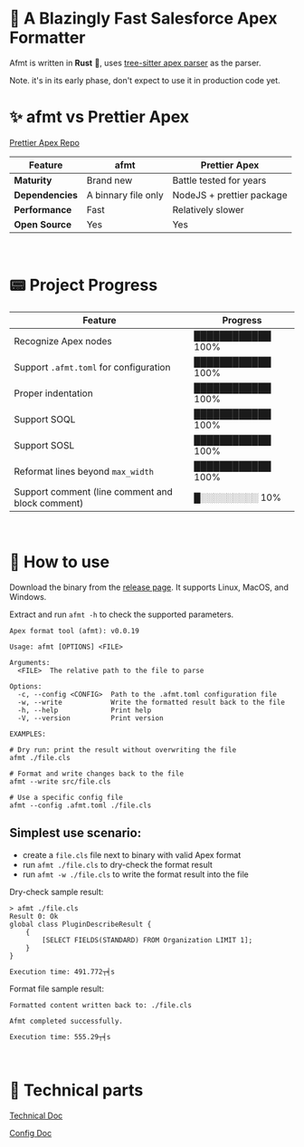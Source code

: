 # 🚀 A Blazingly Fast Salesforce Apex Formatter

Afmt is written in **Rust** 🦀, uses [tree-sitter apex parser](https://github.com/aheber/tree-sitter-sfapex) as the parser.

Note. it's in its early phase, don't expect to use it in production code yet.

# ✨ afmt vs Prettier Apex

[Prettier Apex Repo](https://github.com/dangmai/prettier-plugin-apex)

| Feature                   | afmt                                      | Prettier Apex                             |
|---------------------------|-------------------------------------------|-------------------------------------------|
| **Maturity**              | Brand new | Battle tested for years|
| **Dependencies**       |A binnary file only| NodeJS + prettier package|
| **Performance**            |Fast |Relatively slower|
| **Open Source**           | Yes| Yes|

<br>

# 📟 Project Progress

| Feature                                         | Progress       |
| ----------------------------------------------- | -------------- |
| Recognize Apex nodes                            | ████████████ 100%  |
| Support `.afmt.toml` for configuration          | ████████████ 100%         |
| Proper indentation                              | ████████████ 100%  |
| Support SOQL                                    | ████████████ 100%  |
| Support SOSL                                    | ████████████ 100%  |
| Reformat lines beyond `max_width`               | ████████████ 100%  |
| Support comment (line comment and block comment)| █░░░░░░░░░ 10%  |

<br>

# 🔧 How to use

Download the binary from the [release page](https://github.com/xixiaofinland/afmt/releases). It
supports Linux, MacOS, and Windows.

Extract and run `afmt -h` to check the supported parameters.

```
Apex format tool (afmt): v0.0.19

Usage: afmt [OPTIONS] <FILE>

Arguments:
  <FILE>  The relative path to the file to parse

Options:
  -c, --config <CONFIG>  Path to the .afmt.toml configuration file
  -w, --write            Write the formatted result back to the file
  -h, --help             Print help
  -V, --version          Print version

EXAMPLES:

# Dry run: print the result without overwriting the file
afmt ./file.cls

# Format and write changes back to the file
afmt --write src/file.cls

# Use a specific config file
afmt --config .afmt.toml ./file.cls
```

## Simplest use scenario:

- create a `file.cls` file next to binary with valid Apex format
- run `afmt ./file.cls` to dry-check the format result
- run `afmt -w ./file.cls` to write the format result into the file

Dry-check sample result:
```
> afmt ./file.cls
Result 0: Ok
global class PluginDescribeResult {
    {
        [SELECT FIELDS(STANDARD) FROM Organization LIMIT 1];
    }
}

Execution time: 491.772┬╡s
```


Format file sample result:
```
Formatted content written back to: ./file.cls

Afmt completed successfully.

Execution time: 555.29┬╡s
```
<br>

# 📡 Technical parts

[Technical Doc](md/Technical.md)

[Config Doc](md/Settings.md)
